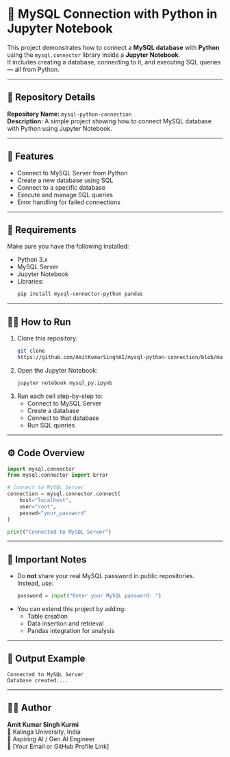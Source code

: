 # 🐍 MySQL Connection with Python in Jupyter Notebook

This project demonstrates how to connect a **MySQL database** with **Python** using the `mysql.connector` library inside a **Jupyter Notebook**.  
It includes creating a database, connecting to it, and executing SQL queries — all from Python.

---

## 🚀 Repository Details

**Repository Name:** `mysql-python-connection`  
**Description:** A simple project showing how to connect MySQL database with Python using Jupyter Notebook.

---

## 🚀 Features
- Connect to MySQL Server from Python  
- Create a new database using SQL  
- Connect to a specific database  
- Execute and manage SQL queries  
- Error handling for failed connections  

---

## 🧰 Requirements

Make sure you have the following installed:

- Python 3.x  
- MySQL Server  
- Jupyter Notebook  
- Libraries:
  ```bash
  pip install mysql-connector-python pandas
  ```

---

## 🧑‍💻 How to Run

1. Clone this repository:
   ```bash
   git clone 
   https://github.com/AmitKumarSinghAI/mysql-python-connection/blob/main/mysql_py.ipynb
   ```
2. Open the Jupyter Notebook:
   ```bash
   jupyter notebook mysql_py.ipynb
   ```
3. Run each cell step-by-step to:
   - Connect to MySQL Server  
   - Create a database  
   - Connect to that database  
   - Run SQL queries  

---

## ⚙️ Code Overview

```python
import mysql.connector
from mysql.connector import Error

# Connect to MySQL Server
connection = mysql.connector.connect(
    host="localhost",
    user="root",
    passwd="your_password"
)

print("Connected to MySQL Server")
```

---

## 🧠 Important Notes
- Do **not** share your real MySQL password in public repositories.  
  Instead, use:
  ```python
  password = input("Enter your MySQL password: ")
  ```
- You can extend this project by adding:
  - Table creation
  - Data insertion and retrieval
  - Pandas integration for analysis

---

## 🏁 Output Example

```
Connected to MySQL Server
Database created....
```
---

## 🧑‍🏫 Author
**Amit Kumar Singh Kurmi**  
📍 Kalinga University, India  
🎯 Aspiring AI / Gen AI Engineer  
📧 [Your Email or GitHub Profile Link]
